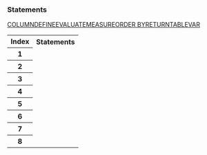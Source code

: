 ### Statements

<table>
  <tr colspan=2><th>Index</th><th>Statements</th></tr>
  <tr><th>1</th><td></td><a href="#col">COLUMN</a></tr>
  <tr><th>2</th><td></td><a href="#def">DEFINE</a></tr>
  <tr><th>3</th><td></td><a href="#eval">EVALUATE</a></tr>
  <tr><th>4</th><td></td><a href="#measure">MEASURE</a></tr>
  <tr><th>5</th><td></td><a href="#order">ORDER BY</a></tr>
  <tr><th>6</th><td></td><a href="#return">RETURN</a></tr>
  <tr><th>7</th><td></td><a href="#table">TABLE</a></tr>
  <tr><th>8</th><td></td><a href="#var">VAR</a></tr>
</table>
